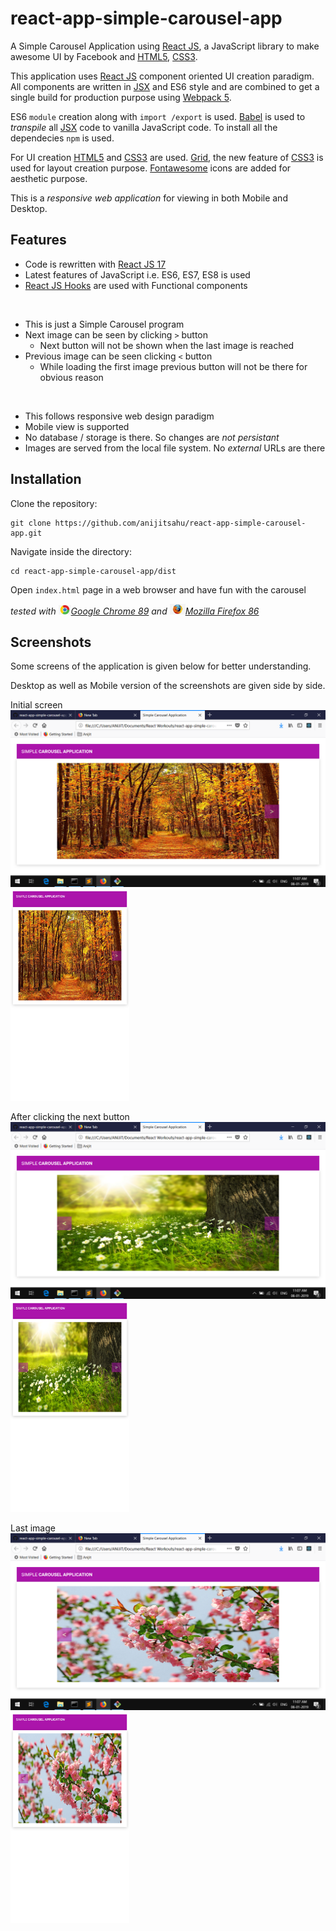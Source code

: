 # react-app-simple-carousel-app
A Simple Carousel Application using [React JS](https://reactjs.org/docs/getting-started.html), a JavaScript library to make awesome UI by Facebook and [HTML5](https://www.w3schools.com/html/html5_intro.asp), [CSS3](https://www.w3schools.com/css/).

This application uses [React JS](https://reactjs.org/docs/getting-started.html) component oriented UI creation paradigm. All components are written in [JSX](https://reactjs.org/docs/jsx-in-depth.html) and ES6 style and are
combined to get a single build for production purpose using [Webpack 5](https://webpack.js.org/concepts/). 

ES6 `module` creation along with `import /export` is used. [Babel](https://babeljs.io/docs/en/babel-preset-react) is used to *transpile* all [JSX](https://reactjs.org/docs/jsx-in-depth.html) code to vanilla JavaScript code. To install all the dependecies `npm` is used.

For UI creation [HTML5](https://www.w3schools.com/html/html5_intro.asp) and [CSS3](https://www.w3schools.com/css/) are used. [Grid](https://developer.mozilla.org/en-US/docs/Web/CSS/CSS_Grid_Layout), the new feature of [CSS3](https://www.w3schools.com/css/) is used for layout creation purpose. [Fontawesome](https://fontawesome.com/) icons are added for aesthetic purpose.

This is a *responsive web application* for viewing in both Mobile and Desktop.


## Features
- Code is rewritten with [React JS 17](https://reactjs.org/docs/getting-started.html)
- Latest features of JavaScript i.e. ES6, ES7, ES8 is used
- [React JS Hooks](https://reactjs.org/docs/hooks-intro.html) are used with Functional components

<br/>

- This is just a Simple Carousel program
- Next image can be seen by clicking `>` button
  - Next button will not be shown when the last image is reached
- Previous image can be seen clicking `<` button
  - While loading the first image previous button will not be there for obvious reason 
  
 <br>
 <ul>
  <li> This follows responsive web design paradigm </li>
  <li> Mobile view is supported </li>
  <li> No database / storage is there. So changes are <i> not persistant</i> </li>
  <li> Images are served from the local file system. No <i>external</i> URLs are there </li>
 </ul> 


## Installation

Clone the repository:
```
git clone https://github.com/anijitsahu/react-app-simple-carousel-app.git 
```
Navigate inside the directory:
```
cd react-app-simple-carousel-app/dist
```
Open `index.html` page in a web browser and have fun with the carousel
 
*tested with <img src="screenshots/chrome.png" width="20px" title="Google Chrome">[Google Chrome 89](https://www.google.com/chrome/) and <img src="screenshots/firefox.png" width="25px" title="Firefox Developer edition">[Mozilla Firefox 86](https://www.mozilla.org/en-US/firefox/new/)*  

## Screenshots

Some screens of the application is given below for better understanding. 

Desktop as well as Mobile version of the screenshots are given side by side.

<p> Initial screen <br/> 
 <img src="screenshots/desktop 1.png" width="590px" title="initial screen"/>
 <img src="screenshots/mobile 1.png" width="190px" title="initial screen"/> 
</p>

<p> After clicking the next button <br/> 
 <img src="screenshots/desktop 2.png" width="590px" title="After clicking the next button screen"/>
 <img src="screenshots/mobile 2.png" width="190px" title="After clicking the next button screen"/> 
</p>

<p> Last image <br/> 
 <img src="screenshots/desktop 3.png" width="590px" title="Last image screen"/>
 <img src="screenshots/mobile 3.png" width="190px" title="Last image screen"/> 
</p>
 


